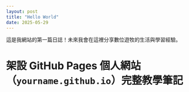```yaml
---
layout: post
title: "Hello World"
date: 2025-05-29
---
```


這是我網站的第一篇日誌！未來我會在這裡分享數位遊牧的生活與學習經驗。
# 架設 GitHub Pages 個人網站（`yourname.github.io`）完整教學筆記
